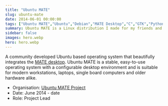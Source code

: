 ```yaml
---
title: "Ubuntu MATE"
slug: ubuntu-mate
date: 2014-06-01 00:00:00
tags: ["Ubuntu MATE","Ubuntu","Debian","MATE Desktop","C","GTK","Python","Linux","Raspberry Pi","GPD"]
summary: Ubuntu MATE is a Linux distribution I made for my friends and family
sidebar: false
images: hero.webp
hero: hero.webp
---
```


A community developed Ubuntu based operating system that beautifully integrates
the [MATE desktop](https://mate-desktop.org). Ubuntu MATE is a stable,
easy-to-use operating system with a configurable desktop environment and is
suitable for modern workstations, laptops, single board computers and older
hardware alike.

  - Organisation: [Ubuntu MATE Project](https://ubuntu-mate.org)
  - Date: June 2014 - date
  - Role: Project Lead
